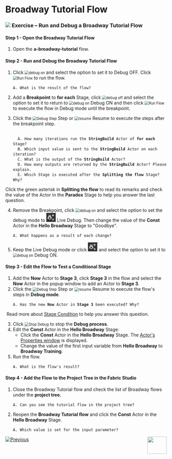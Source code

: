 # Broadway Tutorial Flow

###  ![](/academy/images/Exercise.png) **Exercise – Run and Debug a Broadway Tutorial Flow**

#### Step 1 - Open the Broadway Tutorial Flow

1. Open the  **a-broadway-tutorial**  flow.

#### Step 2 - Run and Debug the Broadway Tutorial Flow
1. Click <img src="images/debug_on.png" alt="debug on" style="zoom:80%;" /> and select the option to set it to Debug OFF. Click <img src="images/run_flow_icon.png" alt="Run Flow" style="zoom:80%;" /> to run the flow.

  <ul>
  <pre><code>A. What is the result of the flow?</code></pre>
  </ul>



2. Add a  **Breakpoint** to **for each** Stage, click <img src="images/debug_off.png" alt="debug off" style="zoom:80%;" /> and select the option to set it to return to <img src="images/debug_on.png" alt="debug on" style="zoom:80%;" />  Debug ON and then click <img src="images/run_flow_icon.png" alt="Run Flow" style="zoom:80%;" /> to execute the flow in Debug mode until the breakpoint.

3. Click the <img src="images/debug_step_icon.png" alt="Debug Step" style="zoom:80%;" /> Step or  <img src="images/resume.PNG" alt="resume" style="zoom:80%;" /> Resume to execute the steps after the breakpoint step.

<ul>
<pre><code>
  A. How many iterations run the <strong>StringBuild</strong> Actor of <strong>for each</strong> Stage?
  B. Which input value is sent to the <strong>StringBuild</strong> Actor on each iteration?
  C. What is the output of the <strong>StringBuild</strong> Actor?
  D. How many outputs are returned by the <strong>StringBuild</strong> Actor? Please explain.
  E. Which Stage is executed after the <strong>Splitting the flow</strong> Stage? Why?
</code></pre>
</ul>


 Click the green asterisk in <strong>Splitting the flow</strong> to read its remarks and check the value of the Actor in the <strong>Paradox</strong> Stage to help you answer the last question.


4. Remove the Breakpoint, click <img src="images/debug_on.png" alt="debug on" style="zoom:80%;" /> and select the option to set the debug mode to <img src="images/debug_live.png" alt="debug on" style="zoom:80%;" /> Live Debug. Then change the value of the **Const** Actor in the **Hello Broadway** Stage to "Goodbye".

  <ul>
  <pre><code>A. What happens as a result of each change?</code></pre>
  </ul>

5. Keep the Live Debug mode or click <img src="images/debug_live.png" alt="debug on" style="zoom:80%;" /> and select the option to set it to <img src="images/debug_on.png" alt="debug on" style="zoom:80%;" /> Debug ON. 

  #### Step 3 - Edit the Flow to Test a Conditional Stage

1. Add the **Now** Actor to **Stage 3**, click **Stage 3** in the flow and select the **Now** Actor in the popup window to add an Actor to **Stage 3**.
2. Click the <img src="images/debug_step_icon.png" alt="Debug Step" style="zoom:80%;" /> Step or <img src="images/resume.PNG" alt="resume" style="zoom:80%;" /> Resume to execute the flow's steps in **Debug mode**. 

  <ul>
  <pre><code>A. Has the new <strong>Now</strong> Actor in <strong>Stage 3</strong> been executed? Why?</code></pre>
  </ul>

​		Read more about [Stage Condition](/articles/19_Broadway/02_broadway_high_level_components.md#stage-conditions) to help you answer this question.

3. Click <img src="images/stop_debug_icon.png" alt="Stop Debug" style="zoom:80%;" /> to stop the **Debug process**. 
4. Edit the **Const** Actor in the **Hello Broadway** Stage:
   * Click the **Const** Actor in the **Hello Broadway** Stage. The [Actor's Properties window](/articles/19_Broadway/03_broadway_actor_window.md) is displayed.
   * Change the value of the first input variable from **Hello Broadway** to **Broadway Training**.
5. Run the flow. 

  <ul><pre><code>A. What is the flow's result?</code></pre></ul> 

 #### Step 4 - Add the Flow to the Project Tree in the Fabric Studio

1. Close the Broadway Tutorial flow and check the list of Broadway flows under the <strong>project tree.</strong>

<ul><pre><code>A. Can you see the tutorial flow in the project tree?</code></pre></ul>

2. Reopen the **Broadway Tutorial flow** and click the **Const** Actor in the <strong>Hello Broadway</strong> Stage.

<ul><pre><code>A. Which value is set for the input parameter?</code></pre></ul> 



[![Previous](/articles/images/Previous.png)](04_broadway_tutorials.md)[<img align="right" width="60" height="54" src="/articles/images/Next.png">](04b_broadway_tutorials_solution.md)
